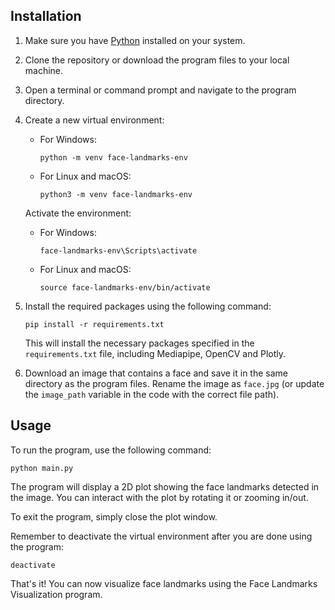 ## Installation

1. Make sure you have [Python](https://www.python.org/) installed on your system.

2. Clone the repository or download the program files to your local machine.

3. Open a terminal or command prompt and navigate to the program directory.

4. Create a new virtual environment:

   - For Windows:
     ```shell
     python -m venv face-landmarks-env
     ```

   - For Linux and macOS:
     ```shell
     python3 -m venv face-landmarks-env
     ```

   Activate the environment:

   - For Windows:
     ```shell
     face-landmarks-env\Scripts\activate
     ```

   - For Linux and macOS:
     ```shell
     source face-landmarks-env/bin/activate
     ```

5. Install the required packages using the following command:

   ```shell
   pip install -r requirements.txt
   ```

   This will install the necessary packages specified in the `requirements.txt` file, including Mediapipe, OpenCV and Plotly.

6. Download an image that contains a face and save it in the same directory as the program files. Rename the image as `face.jpg` (or update the `image_path` variable in the code with the correct file path).

## Usage

To run the program, use the following command:

```shell
python main.py
```

The program will display a 2D plot showing the face landmarks detected in the image. You can interact with the plot by rotating it or zooming in/out.

To exit the program, simply close the plot window.

Remember to deactivate the virtual environment after you are done using the program:

```shell
deactivate
```

That's it! You can now visualize face landmarks using the Face Landmarks Visualization program.